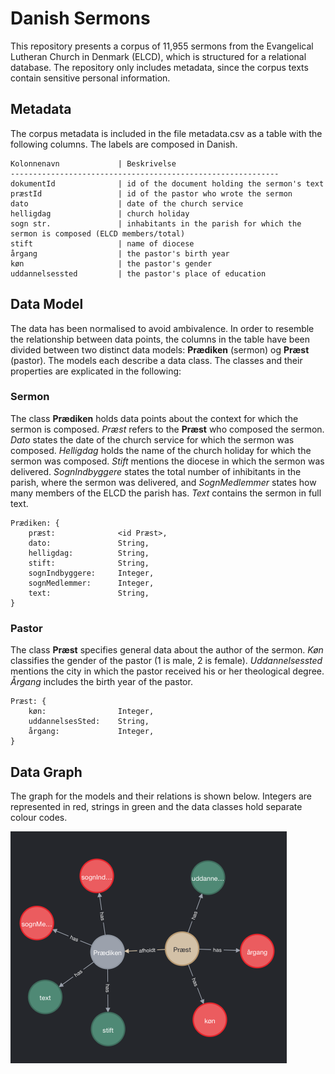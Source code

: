 # Danish Sermons
 
This repository presents a corpus of 11,955 sermons from the Evangelical Lutheran Church in Denmark (ELCD), which is structured for a relational database. The repository only includes metadata, since the corpus texts contain sensitive personal information.

## Metadata
The corpus metadata is included in the file metadata.csv as a table with the following columns. The labels are composed in Danish.

```
Kolonnenavn             | Beskrivelse
------------------------------------------------------------
dokumentId              | id of the document holding the sermon's text
præstId                 | id of the pastor who wrote the sermon
dato                    | date of the church service
helligdag               | church holiday 
sogn str.               | inhabitants in the parish for which the sermon is composed (ELCD members/total) 
stift                   | name of diocese
årgang                  | the pastor's birth year
køn                     | the pastor's gender
uddannelsessted         | the pastor's place of education

```  

## Data Model
The data has been normalised to avoid ambivalence. In order to resemble the relationship between data points, the columns in the table have been divided between two distinct data models: __Prædiken__ (sermon) og __Præst__ (pastor). The models each describe a data class. The classes and their properties are explicated in the following:

### Sermon
The class __Prædiken__ holds data points about the context for which the sermon is composed. _Præst_ refers to the __Præst__ who composed the sermon. _Dato_ states the date of the church service for which the sermon was composed. _Helligdag_ holds the name of the church holiday for which the sermon was composed. _Stift_ mentions the diocese in which the sermon was delivered. _SognIndbyggere_ states the total number of inhibitants in the parish, where the sermon was delivered, and _SognMedlemmer_ states how many members of the ELCD the parish has. _Text_ contains the sermon in full text.  

```
Prædiken: {
    præst:              <id Præst>,
    dato:               String,
    helligdag:          String,
    stift:              String,
    sognIndbyggere:     Integer,
    sognMedlemmer:      Integer,
    text:               String,
}
```

### Pastor
The class __Præst__ specifies general data about the author of the sermon. _Køn_ classifies the gender of the pastor (1 is male, 2 is female). _Uddannelsessted_ mentions the city in which the pastor received his or her theological degree. _Årgang_ includes the birth year of the pastor. 
```
Præst: {
    køn:                Integer,
    uddannelsesSted:    String,
    årgang:             Integer,
}
```

## Data Graph
The graph for the models and their relations is shown below. Integers are represented in red, strings in green and the data classes hold separate colour codes.

![graf](./graf.png)

